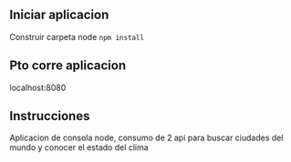 ## Iniciar aplicacion 
Construir carpeta node ```npm install```

## Pto corre aplicacion
localhost:8080

## Instrucciones
Aplicacion de consola node, consumo de 2 api para buscar ciudades del mundo y conocer el estado del clima